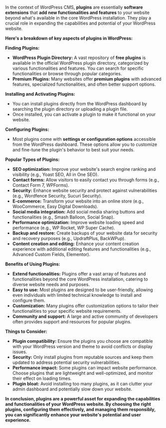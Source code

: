 In the context of WordPress CMS, **plugins** are essentially **software extensions** that **add new functionalities and features** to your website beyond what's available in the core WordPress installation. They play a crucial role in expanding the capabilities and potential of your WordPress website.

**Here's a breakdown of key aspects of plugins in WordPress:**

**Finding Plugins:**

- **WordPress Plugin Directory:** A vast repository of **free plugins** is available in the official WordPress plugin directory, categorized by various functionalities and features. You can search for specific functionalities or browse through popular categories.
- **Premium Plugins:** Many websites offer **premium plugins** with advanced features, specialized functionalities, and often better support options.

**Installing and Activating Plugins:**

- You can install plugins directly from the WordPress dashboard by searching the plugin directory or uploading a plugin file.
- Once installed, you can activate a plugin to make it functional on your website.

**Configuring Plugins:**

- Most plugins come with **settings or configuration options** accessible from the WordPress dashboard. These options allow you to customize and fine-tune the plugin's behavior to best suit your needs.

**Popular Types of Plugins:**

- **SEO optimization:** Improve your website's search engine ranking and visibility (e.g., Yoast SEO, All in One SEO).
- **Contact forms:** Allow visitors to easily contact you through forms (e.g., Contact Form 7, WPForms).
- **Security:** Enhance website security and protect against vulnerabilities (e.g., Wordfence Security, Sucuri Security).
- **E-commerce:** Transform your website into an online store (e.g., WooCommerce, Easy Digital Downloads).
- **Social media integration:** Add social media sharing buttons and functionalities (e.g., Smash Balloon, Social Snap).
- **Performance optimization:** Improve website loading speed and performance (e.g., WP Rocket, WP Super Cache).
- **Backup and restore:** Create backups of your website data for security and recovery purposes (e.g., UpdraftPlus, BackWPup).
- **Content creation and editing:** Enhance your content creation experience with additional editing features and functionalities (e.g., Advanced Custom Fields, Elementor).

**Benefits of Using Plugins:**

- **Extend functionalities:** Plugins offer a vast array of features and functionalities beyond the core WordPress installation, catering to diverse website needs and purposes.
- **Easy to use:** Most plugins are designed to be user-friendly, allowing even individuals with limited technical knowledge to install and configure them.
- **Customization:** Many plugins offer customization options to tailor their functionalities to your specific website requirements.
- **Community and support:** A large and active community of developers often provides support and resources for popular plugins.

**Things to Consider:**

- **Plugin compatibility:** Ensure the plugins you choose are compatible with your WordPress version and theme to avoid conflicts or display issues.
- **Security:** Only install plugins from reputable sources and keep them updated to address potential security vulnerabilities.
- **Performance impact:** Some plugins can impact website performance. Choose plugins that are lightweight and well-optimized, and monitor their effect on loading times.
- **Plugin bloat:** Avoid installing too many plugins, as it can clutter your admin dashboard and potentially slow down your website.

**In conclusion, plugins are a powerful asset for expanding the capabilities and functionalities of your WordPress website. By choosing the right plugins, configuring them effectively, and managing them responsibly, you can significantly enhance your website's potential and user experience.**